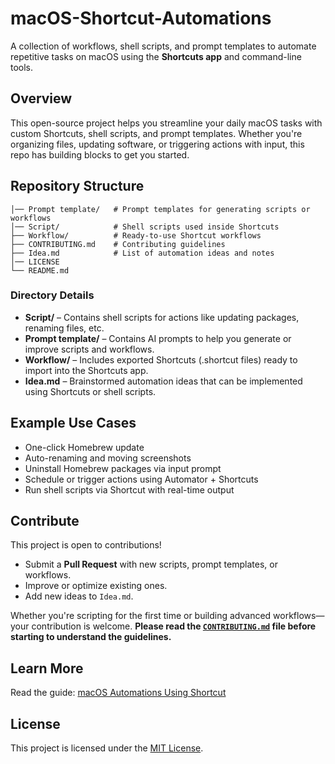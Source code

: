 # macOS-Shortcut-Automations

A collection of workflows, shell scripts, and prompt templates to automate repetitive tasks on macOS using the **Shortcuts app** and command-line tools.

## Overview

This open-source project helps you streamline your daily macOS tasks with custom Shortcuts, shell scripts, and prompt templates. Whether you're organizing files, updating software, or triggering actions with input, this repo has building blocks to get you started.

## Repository Structure

```
│── Prompt template/   # Prompt templates for generating scripts or workflows
│── Script/            # Shell scripts used inside Shortcuts
├── Workflow/          # Ready-to-use Shortcut workflows
├── CONTRIBUTING.md    # Contributing guidelines
├── Idea.md            # List of automation ideas and notes
│── LICENSE
└── README.md
```

### Directory Details

* **Script/** – Contains shell scripts for actions like updating packages, renaming files, etc.
* **Prompt template/** – Contains AI prompts to help you generate or improve scripts and workflows.
* **Workflow/** – Includes exported Shortcuts (.shortcut files) ready to import into the Shortcuts app.
* **Idea.md** – Brainstormed automation ideas that can be implemented using Shortcuts or shell scripts.

## Example Use Cases

* One-click Homebrew update
* Auto-renaming and moving screenshots
* Uninstall Homebrew packages via input prompt
* Schedule or trigger actions using Automator + Shortcuts
* Run shell scripts via Shortcut with real-time output

## Contribute

This project is open to contributions!

* Submit a **Pull Request** with new scripts, prompt templates, or workflows.
* Improve or optimize existing ones.
* Add new ideas to `Idea.md`.

Whether you're scripting for the first time or building advanced workflows—your contribution is welcome.
**Please read the [`CONTRIBUTING.md`](CONTRIBUTING.md) file before starting to understand the guidelines.**

## Learn More

Read the guide: [macOS Automations Using Shortcut](https://medium.com/@kumaran-s/macos-automations-using-shortcut-f8e19e41bc07)

## License

This project is licensed under the [MIT License](LICENSE).
